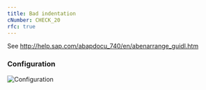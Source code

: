 ```yaml
---
title: Bad indentation
cNumber: CHECK_20
rfc: true
---
```


See http://help.sap.com/abapdocu_740/en/abenarrange_guidl.htm

### Configuration
![Configuration](/img/20_conf.png)
